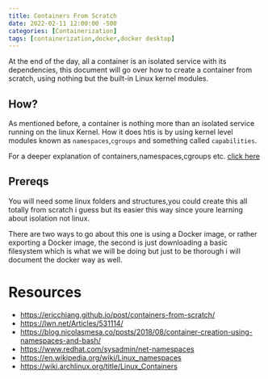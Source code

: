 ```yaml
---
title: Containers From Scratch
date: 2022-02-11 12:00:00 -500
categories: [Containerization]
tags: [containerization,docker,docker desktop]
---
```


At the end of the day, all a container is an isolated service with its dependencies, this document will go over how to create a container from scratch, using nothing but the built-in Linux kernel modules.

## How?
As mentioned before, a container is nothing more than an isolated service running on the linux Kernel. How it does htis is by using kernel level modules known as `namespaces`,`cgroups` and something called `capabilities`.

For a deeper explanation of containers,namespaces,cgroups etc. [click here](todo-add-link)
## Prereqs
You will need some linux folders and structures,you could create this all totally from scratch i guess but its easier this way since youre learning about isolation not linux.

There are two ways to go about this one is using a Docker image, or rather exporting a Docker image, the second is just downloading a basic filesystem which is what we will be doing but just to be thorough i will document the docker way as well.


# Resources
- https://ericchiang.github.io/post/containers-from-scratch/
- https://lwn.net/Articles/531114/
- https://blog.nicolasmesa.co/posts/2018/08/container-creation-using-namespaces-and-bash/
- https://www.redhat.com/sysadmin/net-namespaces
- https://en.wikipedia.org/wiki/Linux_namespaces
- https://wiki.archlinux.org/title/Linux_Containers
